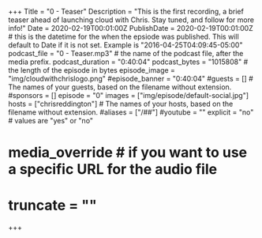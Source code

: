+++
Title = "0 - Teaser"
Description = "This is the first recording, a brief teaser ahead of launching cloud with Chris. Stay tuned, and follow for more info!"
Date = 2020-02-19T00:01:00Z
PublishDate = 2020-02-19T00:01:00Z # this is the datetime for the when the epsiode was published. This will default to Date if it is not set. Example is "2016-04-25T04:09:45-05:00"
podcast_file = "0 - Teaser.mp3" # the name of the podcast file, after the media prefix.
podcast_duration = "0:40:04"
podcast_bytes = "1015808" # the length of the episode in bytes
episode_image = "img/cloudwithchrislogo.png"
#episode_banner = "0:40:04"
#guests = [] # The names of your guests, based on the filename without extension.
#sponsors = []
episode = "0"
images = ["img/episode/default-social.jpg"]
hosts = ["chrisreddington"] # The names of your hosts, based on the filename without extension.
#aliases = ["/##"]
#youtube = ""
explicit = "no" # values are "yes" or "no"
# media_override # if you want to use a specific URL for the audio file
# truncate = ""
+++
